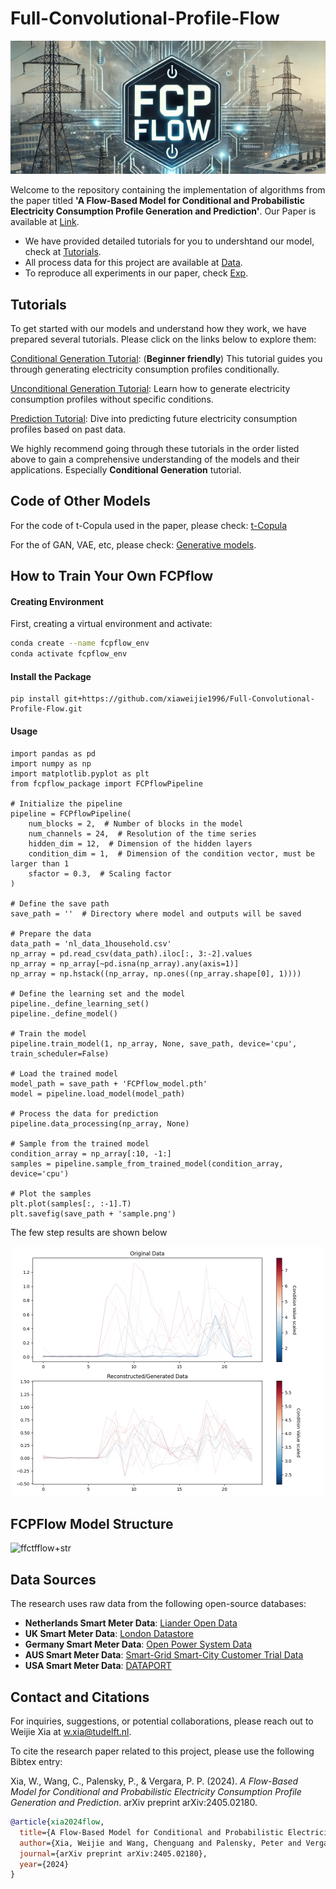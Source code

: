 # Full-Convolutional-Profile-Flow

<p align="center">
  <img src="materials/fcpflow.png" alt="Top Bar">
</p>

Welcome to the repository containing the implementation of algorithms from the paper titled **'A Flow-Based Model for Conditional and Probabilistic Electricity Consumption Profile Generation and Prediction'**. Our Paper is available at [Link](https://arxiv.org/abs/2405.02180).

- We have provided detailed tutorials for you to undershtand our model, check at [Tutorials](tutorials).
- All process data for this project are available at [Data](data).
- To reproduce all experiments in our paper, check [Exp](exp).

## Tutorials

To get started with our models and understand how they work, we have prepared several tutorials. Please click on the links below to explore them:

[Conditional Generation Tutorial](tutorials/tutorial_conditioanl_gen.ipynb): (**Beginner friendly**) This tutorial guides you through generating electricity consumption profiles conditionally.

[Unconditional Generation Tutorial](tutorials/tutorial_uncond_gen.ipynb): Learn how to generate electricity consumption profiles without specific conditions.

[Prediction Tutorial](tutorials/tutorial_prediction.ipynb): Dive into predicting future electricity consumption profiles based on past data.

We highly recommend going through these tutorials in the order listed above to gain a comprehensive understanding of the models and their applications. Especially **Conditional Generation** tutorial.

## Code of Other Models

For the code of t-Copula used in the paper, please check: [t-Copula](https://github.com/MauricioSalazare/multi-copula)

For the of GAN, VAE, etc, please check: [Generative models](https://github.com/xiaweijie1996/Generative-Models-for-Customer-Profile-Generation).

## How to Train Your Own FCPflow

#### Creating Environment

First, creating a virtual environment and activate:
```bash
conda create --name fcpflow_env
conda activate fcpflow_env
```

#### Install the Package

```
pip install git+https://github.com/xiaweijie1996/Full-Convolutional-Profile-Flow.git
```
#### Usage
```
import pandas as pd
import numpy as np
import matplotlib.pyplot as plt
from fcpflow_package import FCPflowPipeline

# Initialize the pipeline
pipeline = FCPflowPipeline(
    num_blocks = 2,  # Number of blocks in the model
    num_channels = 24,  # Resolution of the time series 
    hidden_dim = 12,  # Dimension of the hidden layers
    condition_dim = 1,  # Dimension of the condition vector, must be larger than 1
    sfactor = 0.3,  # Scaling factor
)

# Define the save path
save_path = ''  # Directory where model and outputs will be saved

# Prepare the data
data_path = 'nl_data_1household.csv'
np_array = pd.read_csv(data_path).iloc[:, 3:-2].values
np_array = np_array[~pd.isna(np_array).any(axis=1)]
np_array = np.hstack((np_array, np.ones((np_array.shape[0], 1))))

# Define the learning set and the model
pipeline._define_learning_set()
pipeline._define_model()

# Train the model
pipeline.train_model(1, np_array, None, save_path, device='cpu', train_scheduler=False)

# Load the trained model
model_path = save_path + 'FCPflow_model.pth'
model = pipeline.load_model(model_path)

# Process the data for prediction
pipeline.data_processing(np_array, None)

# Sample from the trained model
condition_array = np_array[:10, -1:]
samples = pipeline.sample_from_trained_model(condition_array, device='cpu')

# Plot the samples
plt.plot(samples[:, :-1].T)
plt.savefig(save_path + 'sample.png')
```

The few step results are shown below

<p align="center">
  <img src="materials/demo.gif" alt="Top Bar", width="500">
</p>

## FCPFlow Model Structure

![ffctfflow+str](https://github.com/xiaweijie1996/Full-Convolutional-Time-Series-Flow/assets/84010474/f29e1a10-0ae9-4a76-b20a-c9c1e5d781c3)

## Data Sources

The research uses raw data from the following open-source databases:

- **Netherlands Smart Meter Data**: [Liander Open Data](https://www.liander.nl/partners/datadiensten/open-data/data)
- **UK Smart Meter Data**: [London Datastore](https://data.london.gov.uk/dataset/smartmeter-energy-use-data-in-london-households)
- **Germany Smart Meter Data**: [Open Power System Data](https://data.open-power-system-data.org/household_data/2020-04-15)
- **AUS Smart Meter Data**: [Smart-Grid Smart-City Customer Trial Data](https://data.gov.au/dataset/ds-dga-4e21dea3-9b87-4610-94c7-15a8a77907ef/details)
- **USA Smart Meter Data**:  [DATAPORT](https://dataport.pecanstreet.org/)


## Contact and Citations
For inquiries, suggestions, or potential collaborations, please reach out to Weijie Xia at [w.xia@tudelft.nl](mailto:w.xia@tudelft.nl).

To cite the research paper related to this project, please use the following Bibtex entry:

Xia, W., Wang, C., Palensky, P., & Vergara, P. P. (2024). _A Flow-Based Model for Conditional and Probabilistic Electricity Consumption Profile Generation and Prediction_. arXiv preprint arXiv:2405.02180.

```bibtex
@article{xia2024flow,
  title={A Flow-Based Model for Conditional and Probabilistic Electricity Consumption Profile Generation and Prediction},
  author={Xia, Weijie and Wang, Chenguang and Palensky, Peter and Vergara, Pedro P},
  journal={arXiv preprint arXiv:2405.02180},
  year={2024}
}
